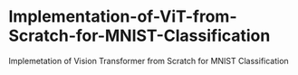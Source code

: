 # Implementation-of-ViT-from-Scratch-for-MNIST-Classification
Implemetation of Vision Transformer from Scratch for MNIST Classification 
